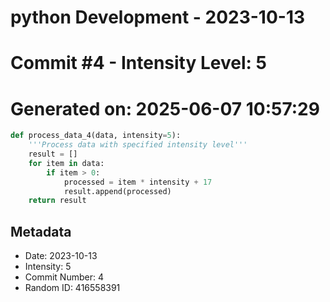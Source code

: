 ﻿# python Development - 2023-10-13
# Commit #4 - Intensity Level: 5
# Generated on: 2025-06-07 10:57:29
```python
def process_data_4(data, intensity=5):
    '''Process data with specified intensity level'''
    result = []
    for item in data:
        if item > 0:
            processed = item * intensity + 17
            result.append(processed)
    return result
```
## Metadata
- Date: 2023-10-13
- Intensity: 5
- Commit Number: 4
- Random ID: 416558391
